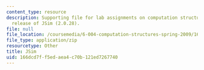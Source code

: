 ```yaml
---
content_type: resource
description: Supporting file for lab assignments on computation structures. Latest
  release of JSim (2.0.28).
file: null
file_location: /coursemedia/6-004-computation-structures-spring-2009/166dcd7ff5edaea4c70b121ed7267740_jsim.jar
file_type: application/zip
resourcetype: Other
title: JSim
uid: 166dcd7f-f5ed-aea4-c70b-121ed7267740
---
```

